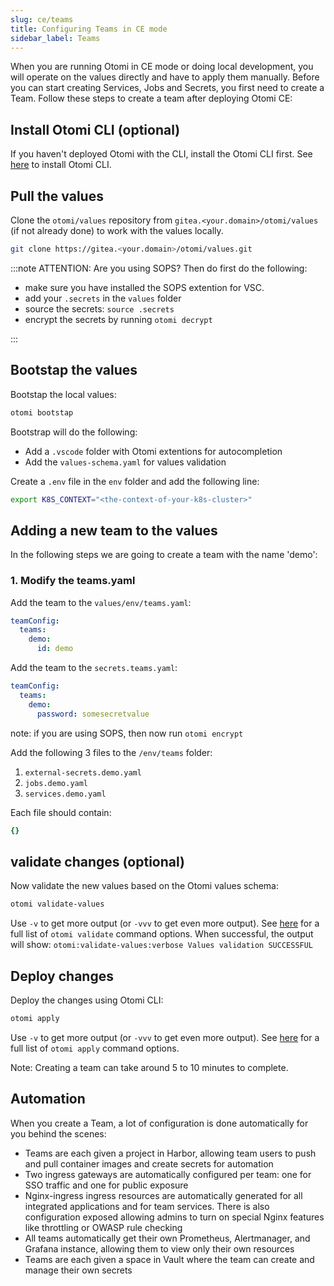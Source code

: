 ```yaml
---
slug: ce/teams
title: Configuring Teams in CE mode
sidebar_label: Teams
---
```


When you are running Otomi in CE mode or doing local development, you will operate on the values directly and have to apply them manually. Before you can start creating Services, Jobs and Secrets, you first need to create a Team. Follow these steps to create a team after deploying Otomi CE:

## Install Otomi CLI (optional)

If you haven't deployed Otomi with the CLI, install the Otomi CLI first. See [here](/docs/cli) to install Otomi CLI.

## Pull the values

Clone the `otomi/values` repository from `gitea.<your.domain>/otomi/values` (if not already done) to work with the values locally.

```bash
git clone https://gitea.<your.domain>/otomi/values.git
```

:::note ATTENTION: Are you using SOPS? Then do first do the following:

- make sure you have installed the SOPS extention for VSC.
- add your `.secrets` in the `values` folder
- source the secrets: `source .secrets`
- encrypt the secrets by running `otomi decrypt`

:::

## Bootstap the values

Bootstap the local values:

```bash
otomi bootstap
```

Bootstrap will do the following:

- Add a `.vscode` folder with Otomi extentions for autocompletion
- Add the `values-schema.yaml` for values validation

Create a `.env` file in the `env` folder and add the following line:

```bash
export K8S_CONTEXT="<the-context-of-your-k8s-cluster>"
```

## Adding a new team to the values

In the following steps we are going to create a team with the name 'demo':

### 1. Modify the teams.yaml

Add the team to the `values/env/teams.yaml`:

```yaml
teamConfig:
  teams:
    demo:
      id: demo
```

Add the team to the `secrets.teams.yaml`:

```yaml
teamConfig:
  teams:
    demo:
      password: somesecretvalue
```

note: if you are using SOPS, then now run `otomi encrypt`

Add the following 3 files to the `/env/teams` folder:

1. `external-secrets.demo.yaml`
2. `jobs.demo.yaml`
3. `services.demo.yaml`

Each file should contain:

```yaml
{}
```

## validate changes (optional)

Now validate the new values based on the Otomi values schema:

```bash
otomi validate-values
```

Use `-v` to get more output (or `-vvv` to get even more output). See [here](/docs/cli/validate-values) for a full list of `otomi validate` command options. When successful, the output will show: `otomi:validate-values:verbose Values validation SUCCESSFUL`

## Deploy changes

Deploy the changes using Otomi CLI:

```bash
otomi apply
```

Use `-v` to get more output (or `-vvv` to get even more output). See [here](/docs/cli/apply) for a full list of `otomi apply` command options.

Note: Creating a team can take around 5 to 10 minutes to complete.

## Automation

When you create a Team, a lot of configuration is done automatically for you behind the scenes:

- Teams are each given a project in Harbor, allowing team users to push and pull container images and create secrets for automation
- Two ingress gateways are automatically configured per team: one for SSO traffic and one for public exposure
- Nginx-ingress ingress resources are automatically generated for all integrated applications and for team services. There is also configuration exposed allowing admins to turn on special Nginx features like throttling or OWASP rule checking
- All teams automatically get their own Prometheus, Alertmanager, and Grafana instance, allowing them to view only their own resources
- Teams are each given a space in Vault where the team can create and manage their own secrets
